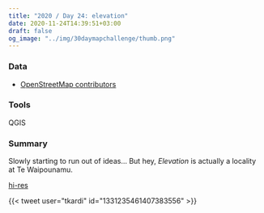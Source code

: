 ```yaml
---
title: "2020 / Day 24: elevation"
date: 2020-11-24T14:39:51+03:00
draft: false
og_image: "../img/30daymapchallenge/thumb.png"
---
```

### Data
- [OpenStreetMap contributors](https://www.openstreetmap.org/)

### Tools
QGIS

### Summary
Slowly starting to run out of ideas... But hey, _Elevation_ is actually a locality
at Te Waipounamu.

[hi-res](https://tkardi.ee/writeup/img/30daymapchallenge/day-24-elevation.png)

{{< tweet user="tkardi" id="1331235461407383556" >}}
